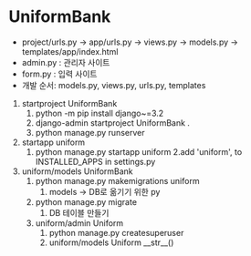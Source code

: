 # UniformBank
- project/urls.py -> app/urls.py -> views.py -> models.py -> templates/app/index.html
- admin.py : 관리자 사이트
- form.py : 입력 사이트
- 개발 순서: models.py, views.py, urls.py, templates
1. startproject UniformBank
    1. python -m pip install django~=3.2
    2. django-admin startproject UniformBank .
    3. python manage.py runserver
2. startapp uniform
   1. python manage.py startapp uniform
   2.add 'uniform', to INSTALLED_APPS in settings.py
3. uniform/models UniformBank
   1. python manage.py makemigrations uniform
      1. models -> DB로 옮기기 위한 py
   2. python manage.py migrate
      1. DB 테이블 만들기
   3. uniform/admin Uniform
      1. python manage.py createsuperuser
      2. uniform/models Uniform \_\_str\_\_()
   
